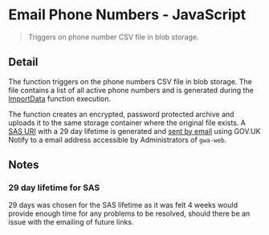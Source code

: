# Email Phone Numbers - JavaScript

> Triggers on phone number CSV file in blob storage.

## Detail

The function triggers on the phone numbers CSV file in blob storage. The file
contains a list of all active phone numbers and is generated during the
[ImportData](../ImportData) function execution.

The function creates an encrypted, password protected archive and uploads it to
the same storage container where the original file exists.
A [SAS URI](https://docs.microsoft.com/en-us/rest/api/storageservices/delegate-access-with-shared-access-signature)
with a 29 day lifetime is generated and
[sent by email](https://docs.notifications.service.gov.uk/node.html#send-an-email)
using GOV.UK Notify to a email address accessible by Administrators of
`gwa-web`.

## Notes

### 29 day lifetime for SAS

29 days was chosen for the SAS lifetime as it was felt 4 weeks would provide
enough time for any problems to be resolved, should there be an issue with the
emailing of future links.

